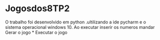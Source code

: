 # Jogosdos8TP2
O trabalho foi desenvolvido em python .ultilizando a ide pycharm e o sistema operacional windows 10.
Ao executar 
inserir os numeros
mandar Gerar o jogo * Executar o jogo
